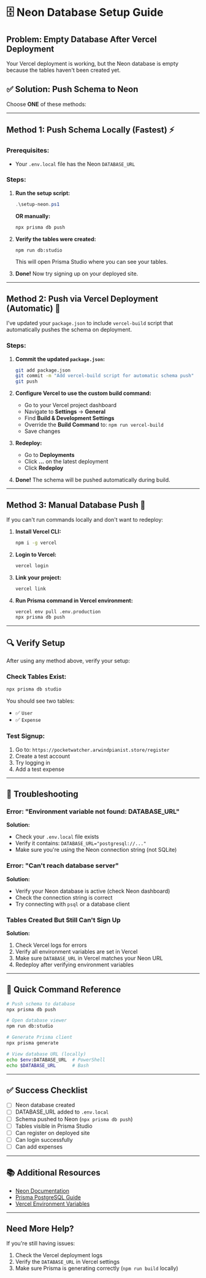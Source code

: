 # 🗄️ Neon Database Setup Guide

## Problem: Empty Database After Vercel Deployment

Your Vercel deployment is working, but the Neon database is empty because the tables haven't been created yet.

## ✅ Solution: Push Schema to Neon

Choose **ONE** of these methods:

---

## Method 1: Push Schema Locally (Fastest) ⚡

### Prerequisites:
- Your `.env.local` file has the Neon `DATABASE_URL`

### Steps:

1. **Run the setup script:**
   ```powershell
   .\setup-neon.ps1
   ```

   **OR manually:**
   ```bash
   npx prisma db push
   ```

2. **Verify the tables were created:**
   ```bash
   npm run db:studio
   ```
   This will open Prisma Studio where you can see your tables.

3. **Done!** Now try signing up on your deployed site.

---

## Method 2: Push via Vercel Deployment (Automatic) 🔄

I've updated your `package.json` to include `vercel-build` script that automatically pushes the schema on deployment.

### Steps:

1. **Commit the updated `package.json`:**
   ```bash
   git add package.json
   git commit -m "Add vercel-build script for automatic schema push"
   git push
   ```

2. **Configure Vercel to use the custom build command:**
   - Go to your Vercel project dashboard
   - Navigate to **Settings** → **General**
   - Find **Build & Development Settings**
   - Override the **Build Command** to: `npm run vercel-build`
   - Save changes

3. **Redeploy:**
   - Go to **Deployments**
   - Click **...** on the latest deployment
   - Click **Redeploy**

4. **Done!** The schema will be pushed automatically during build.

---

## Method 3: Manual Database Push 🔨

If you can't run commands locally and don't want to redeploy:

1. **Install Vercel CLI:**
   ```bash
   npm i -g vercel
   ```

2. **Login to Vercel:**
   ```bash
   vercel login
   ```

3. **Link your project:**
   ```bash
   vercel link
   ```

4. **Run Prisma command in Vercel environment:**
   ```bash
   vercel env pull .env.production
   npx prisma db push
   ```

---

## 🔍 Verify Setup

After using any method above, verify your setup:

### Check Tables Exist:
```bash
npx prisma db studio
```

You should see two tables:
- ✅ `User`
- ✅ `Expense`

### Test Signup:
1. Go to: `https://pocketwatcher.arwindpianist.store/register`
2. Create a test account
3. Try logging in
4. Add a test expense

---

## 🚨 Troubleshooting

### Error: "Environment variable not found: DATABASE_URL"

**Solution:**
- Check your `.env.local` file exists
- Verify it contains: `DATABASE_URL="postgresql://..."`
- Make sure you're using the Neon connection string (not SQLite)

### Error: "Can't reach database server"

**Solution:**
- Verify your Neon database is active (check Neon dashboard)
- Check the connection string is correct
- Try connecting with `psql` or a database client

### Tables Created But Still Can't Sign Up

**Solution:**
1. Check Vercel logs for errors
2. Verify all environment variables are set in Vercel
3. Make sure `DATABASE_URL` in Vercel matches your Neon URL
4. Redeploy after verifying environment variables

---

## 🎯 Quick Command Reference

```bash
# Push schema to database
npx prisma db push

# Open database viewer
npm run db:studio

# Generate Prisma client
npx prisma generate

# View database URL (locally)
echo $env:DATABASE_URL  # PowerShell
echo $DATABASE_URL      # Bash
```

---

## ✅ Success Checklist

- [ ] Neon database created
- [ ] DATABASE_URL added to `.env.local`
- [ ] Schema pushed to Neon (`npx prisma db push`)
- [ ] Tables visible in Prisma Studio
- [ ] Can register on deployed site
- [ ] Can login successfully
- [ ] Can add expenses

---

## 📚 Additional Resources

- [Neon Documentation](https://neon.tech/docs)
- [Prisma PostgreSQL Guide](https://www.prisma.io/docs/concepts/database-connectors/postgresql)
- [Vercel Environment Variables](https://vercel.com/docs/environment-variables)

---

## Need More Help?

If you're still having issues:
1. Check the Vercel deployment logs
2. Verify the `DATABASE_URL` in Vercel settings
3. Make sure Prisma is generating correctly (`npm run build` locally)

